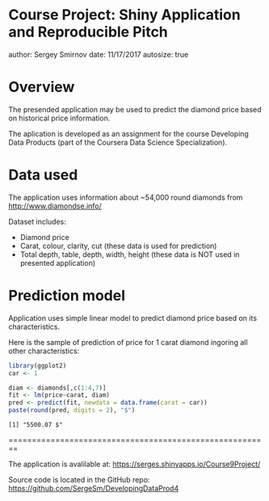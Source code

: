 Course Project:   Shiny Application and Reproducible Pitch
========================================================
author: Sergey Smirnov
date: 11/17/2017
autosize: true

Overview
========================================================
The presended application may be used to predict the diamond price based on historical price information.

The aplication is developed as an assignment for the course Developing Data Products (part of the Coursera Data Science Specialization).


Data used
========================================================

The application uses information about ~54,000 round diamonds from http://www.diamondse.info/

Dataset includes:
* Diamond price
* Carat, colour, clarity, cut (these data is used for prediction)
* Total depth, table, depth, width, height (these data is NOT used in presented application)

Prediction model
========================================================

Application uses simple linear model to predict diamond price based on its characteristics.

Here is the sample of prediction of price for 1 carat diamond ingoring all other characteristics:


```r
library(ggplot2)
car <- 1

diam <- diamonds[,c(1:4,7)]
fit <- lm(price~carat, diam)
pred <- predict(fit, newdata = data.frame(carat = car))  
paste(round(pred, digits = 2), "$")
```

```
[1] "5500.07 $"
```

========================================================

The application is avalilable at: https://serges.shinyapps.io/Course9Project/ 

Source code is located in the GitHub repo: https://github.com/SergeSm/DevelopingDataProd4

